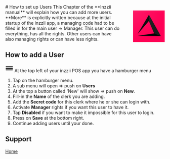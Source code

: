 <img src="../Assets/Pictures/play_store_512.png" alt="inzzii logo" width="100" align="right" style="margin-left: 40px; margin-top: 20px; margin-bottom: 10px"/>
# How to set up Users
This Chapter of the **Inzzii manual** will explain how you can add more users. **More** is explicitly written because at the initial startup of the inzzii app, a managing code had to be filled in for the main user => Manager. This user can do everything, has all the rights. Other users can have also managing rights or can have less rights.

## How to add a User

<img src="../Assets/Pictures/Hmenu.png" alt="hamburgermenu" width="25" height="25"/> At the top left of your inzzii POS app you have a hamburger menu 
1. Tap on the hamburger menu.
2. A sub menu will open => push on **Users**
3. At the top a button called 'New' will show => push on **New**.
4. Fill-in the **Name** of the clerk you are adding.
5. Add the **Secret code** for this clerk where he or she can login with.
6. Activate **Manager** rights if you want this user to have it.
7. Tap **Disabled** if you want to make it impossible for this user to login. 
8. Press on **Save** at the bottom right.
9. Continue adding users until your done. 


## Support
[Home](../index.md)
